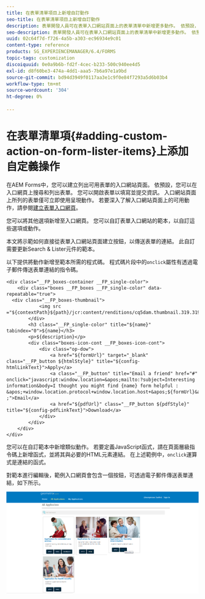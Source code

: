 ```yaml
---
title: 在表單清單項目上新增自訂動作
seo-title: 在表單清單項目上新增自訂動作
description: 表單開發人員可在表單入口網站頁面上的表單清單中新增更多動作。 依預設，表單清單可讓您存取表單、填寫表單並提交。
seo-description: 表單開發人員可在表單入口網站頁面上的表單清單中新增更多動作。 依預設，表單清單可讓您存取表單、填寫表單並提交。
uuid: 02c64f7d-f726-4a5b-a303-ec96934e9c01
content-type: reference
products: SG_EXPERIENCEMANAGER/6.4/FORMS
topic-tags: customization
discoiquuid: 0e0a9b6b-fd2f-4cec-b233-500c940ee4d5
exl-id: d8f60be3-474a-4dd1-aaa5-7b6a97e1a9bd
source-git-commit: bd94d3949f0117aa3e1c9f0e84f7293a5d6b03b4
workflow-type: tm+mt
source-wordcount: '304'
ht-degree: 0%

---
```


# 在表單清單項{#adding-custom-action-on-form-lister-items}上添加自定義操作

在AEM Forms中，您可以建立列出可用表單的入口網站頁面。 依預設，您可以在入口網頁上搜尋和列出表單。 您可以開啟表單以填寫並提交資訊。 入口網站頁面上所列的表單僅可立即使用呈現動作。 若要深入了解入口網站頁面上的可用動作，請參閱[建立表單入口網頁](/help/forms/using/creating-form-portal-page.md)。

您可以將其他選項新增至入口網頁。 您可以自訂表單入口網站的範本，以自訂這些選項或動作。

本文將示範如何直接從表單入口網站頁面建立按鈕，以傳送表單的連結。 此自訂需要更新Search &amp; Lister元件的範本。

以下提供將動作新增至範本所需的程式碼。 程式碼片段中的`onclick`屬性有透過電子郵件傳送表單連結的指令碼。

```mxml
<div class="__FP_boxes-container __FP_single-color">
    <div class="boxes __FP_boxes __FP_single-color" data-repeatable="true">
  <div class="__FP_boxes-thumbnail">
            <img src ="${contextPath}${path}/jcr:content/renditions/cq5dam.thumbnail.319.319.png">
        </div>
        <h3 class="__FP_single-color" title="${name}" tabindex="0">${name}</h3>
        <p>${description}</p>
        <div class="boxes-icon-cont __FP_boxes-icon-cont">
            <div class="op-dow">
                <a href="${formUrl}" target="_blank" class="__FP_button ${htmlStyle}" title="${config-htmlLinkText}">Apply</a>
                <a class="__FP_button" title="Email a friend" href="#" onclick="javascript:window.location=&apos;mailto:?subject=Interesting information&body=I thought you might find {name} form helpful :  &apos;+window.location.protocol+window.location.host+&apos;${formUrl}&apos; ;">Email</a>
                <a href="${pdfUrl}" class="__FP_button ${pdfStyle}" title="${config-pdfLinkText}">Download</a>
            </div>
        </div>
    </div>
</div>
```

您可以在自訂範本中新增類似動作。 若要定義JavaScript函式，請在頁面層級指令碼上新增函式，並將其與必要的HTML元素連結。 在上述範例中，`onclick`運算式是連結的函式。

對範本進行編輯後，範例入口網頁會包含一個按鈕，可透過電子郵件傳送表單連結，如下所示。

![email](assets/email.png)
